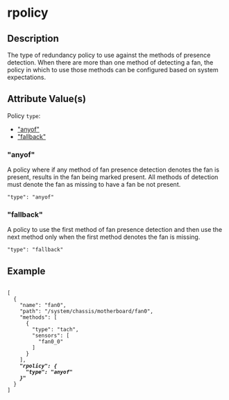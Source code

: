 # rpolicy

## Description

The type of redundancy policy to use against the methods of presence detection.
When there are more than one method of detecting a fan, the policy in which to
use those methods can be configured based on system expectations.

## Attribute Value(s)

Policy `type`:

- ["anyof"](#anyof)
- ["fallback"](#fallback)

### "anyof"

A policy where if any method of fan presence detection denotes the fan is
present, results in the fan being marked present. All methods of detection must
denote the fan as missing to have a fan be not present.

```text
"type": "anyof"
```

### "fallback"

A policy to use the first method of fan presence detection and then use the next
method only when the first method denotes the fan is missing.

```text
"type": "fallback"
```

## Example

<pre><code>
[
  {
    "name": "fan0",
    "path": "/system/chassis/motherboard/fan0",
    "methods": [
      {
        "type": "tach",
        "sensors": [
          "fan0_0"
        ]
      }
    ],
    <b><i>"rpolicy": {
      "type": "anyof"
    }"</i></b>
  }
]
</code></pre>
